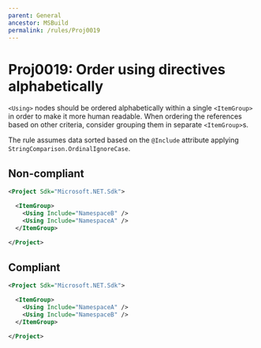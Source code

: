 ```yaml
---
parent: General
ancestor: MSBuild
permalink: /rules/Proj0019
---
```


# Proj0019: Order using directives alphabetically
`<Using>` nodes should be ordered alphabetically within a single `<ItemGroup>`
in order to make it more human readable. When ordering the references based on
other criteria, consider grouping them in separate `<ItemGroup>`s.

The rule assumes data sorted based on the `@Include` attribute applying
`StringComparison.OrdinalIgnoreCase`.

## Non-compliant
``` xml
<Project Sdk="Microsoft.NET.Sdk">

  <ItemGroup>
    <Using Include="NamespaceB" />
    <Using Include="NamespaceA" />
  </ItemGroup>
  
</Project>
```

## Compliant
``` xml
<Project Sdk="Microsoft.NET.Sdk">

  <ItemGroup>
    <Using Include="NamespaceA" />
    <Using Include="NamespaceB" />
  </ItemGroup>
  
</Project>
```
